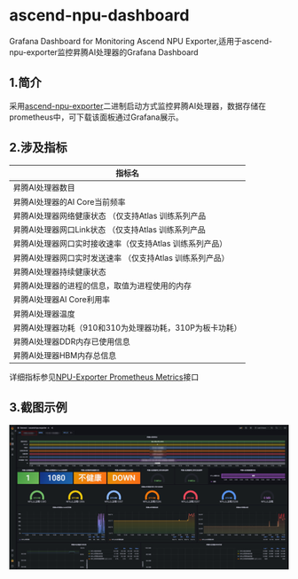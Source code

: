 # ascend-npu-dashboard
Grafana Dashboard for Monitoring Ascend NPU Exporter,适用于ascend-npu-exporter监控昇腾AI处理器的Grafana Dashboard
## 1.简介
采用[ascend-npu-exporter](https://github.com/Ascend/ascend-npu-exporter)二进制启动方式监控昇腾AI处理器，数据存储在prometheus中，可下载该面板通过Grafana展示。
## 2.涉及指标
| 指标名 |
| ---  |
|  昇腾AI处理器数目 |
|  昇腾AI处理器的AI Core当前频率 |
|  昇腾AI处理器网络健康状态 （仅支持Atlas 训练系列产品|
|  昇腾AI处理器网口Link状态 （仅支持Atlas 训练系列产品|
|  昇腾AI处理器网口实时接收速率（仅支持Atlas 训练系列产品） |
|  昇腾AI处理器网口实时发送速率 （仅支持Atlas 训练系列产品）|
|  昇腾AI处理器持续健康状态 |
|  昇腾AI处理器的进程的信息，取值为进程使用的内存 |
|  昇腾AI处理器AI Core利用率 |
|  昇腾AI处理器温度 |
|  昇腾AI处理器功耗（910和310为处理器功耗，310P为板卡功耗） |
|  昇腾AI处理器DDR内存已使用信息|
|  昇腾AI处理器HBM内存总信息|

详细指标参见[NPU-Exporter Prometheus Metrics](https://www.hiascend.com/document/detail/zh/mindx-dl/50rc2/clusterscheduling/clusterscheduling/dlug_guide_03_000138.html)接口
## 3.截图示例
![image](./Dashboards/ascend-npu-dashboard_20240229.png)